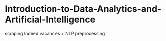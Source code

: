 # Introduction-to-Data-Analytics-and-Artificial-Intelligence
scraping Indeed vacancies + NLP preprocessing
